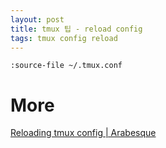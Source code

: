```yaml
---
layout: post
title: tmux 팁 - reload config
tags: tmux config reload
---
```


```
:source-file ~/.tmux.conf
```

# More
[Reloading tmux config | Arabesque](https://sanctum.geek.nz/arabesque/reloading-tmux-config/)
